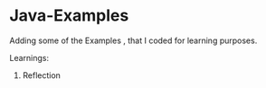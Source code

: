 Java-Examples
=============
Adding some of the Examples , that I coded for learning purposes.

Learnings: 

1. Reflection 
